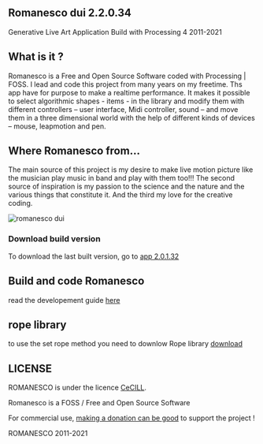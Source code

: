 ## Romanesco dui 2.2.0.34
Generative Live Art Application
Build with Processing 4
2011-2021

## What is it ?
Romanesco is a Free and Open Source Software coded with Processing | FOSS.
I lead and code this project from many years on my freetime. Ths app have for purpose to make a realtime performance.
It makes it possible to select algorithmic shapes - items - in the library and modify them with different controllers – user interface, Midi controller, sound – and move them in a three dimensional world with the help of different kinds of devices – mouse, leapmotion and pen.

## Where Romanesco from...
The main source of this project is my desire to make live motion picture like the musician play music in band and play with them too!!! The second source of inspiration is my passion to the science and the nature and the various things that constitute it. And the third my love for the creative coding.

![romanesco dui](https://github.com/StanLepunK/ROMANESCO-Processing/blob/master/import_github_pic/Romaneco_soft_32_18_11_5.jpg)

### Download build version
To download the last built version, go to [app 2.0.1.32](http://romanescoproject.wordpress.com/download/)

## Build and code Romanesco
read the developement guide [here](https://github.com/StanLepunK/ROMANESCO-Processing/wiki)

## rope library
to use the set rope method you need to downlow Rope library
[download](https://github.com/StanLepunK/Rope/blob/master/build_rope/Rope.zip)

## LICENSE
ROMANESCO is under the licence [CeCILL](http://www.cecill.info/licences/Licence_CeCILL_V2.1-en.html).

Romanesco is a FOSS / Free and Open Source Software

For commercial use, [making a donation can be good](http://romanescoproject.wordpress.com/download/) to support the project !

ROMANESCO 2011-2021
